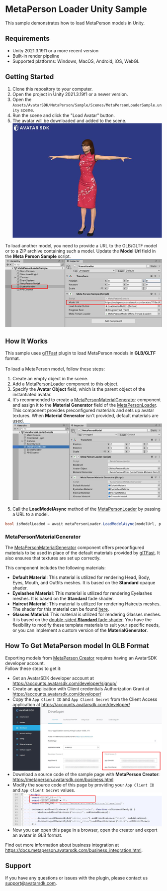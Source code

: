 # MetaPerson Loader Unity Sample
This sample demonstrates how to load MetaPerson models in Unity.

## Requirements
 * Unity 2021.3.19f1 or a more recent version
 * Built-in render pipeline
 * Supported platforms: Windows, MacOS, Android, iOS, WebGL
 
## Getting Started
1. Clone this repository to your computer.
2. Open the project in Unity 2021.3.19f1 or a newer version.
3. Open the `Assets/AvatarSDK/MetaPerson/Sample/Scenes/MetaPersonLoaderSample.unity` scene.
4. Run the scene and click the "Load Avatar" button.
5. The avatar will be downloaded and added to the scene.
![MetaPerson model](./Documentation/Images/metaperson_model.JPG "MetaPerson Model")

To load another model, you need to provide a URL to the GLB/GLTF model or to a ZIP archive containing such a model. Update the **Model Url** field in the **Meta Person Sample** script.
![Change model URL](./Documentation/Images/change_model_url.JPG "Change Model URL")

## How It Works
This sample uses [glTFast](https://github.com/atteneder/glTFast) plugin to load MetaPerson models in **GLB/GLTF** format.<br/>
<br/>
To load a MetaPerson model, follow these steps:
1. Create an empty object in the scene.
2. Add a [MetaPersonLoader](./Assets/AvatarSDK/MetaPerson/Loader/Scripts/MetaPersonLoader.cs) component to this object.
3. Specify the **Avatar Object** field, which is the parent object of the instantiated avatar.
4. It's recommended to create a [MetaPersonMaterialGenerator](./Assets/AvatarSDK/MetaPerson/Loader/Scripts/MetaPersonMaterialGenerator.cs) component and assign it to the **Material Generator** field of the [MetaPersonLoader](./Assets/AvatarSDK/MetaPerson/Loader/Scripts/MetaPersonLoader.cs).
This component provides preconfigured materials and sets up avatar textures. When **Material Generator** isn't provided, default materials are used.
![MetaPerson Loader](./Documentation/Images/meta_person_loader.JPG "MetaPerson Loader").
5. Call the **LoadModelAsync** method of the [MetaPersonLoader](./Assets/AvatarSDK/MetaPerson/Loader/Scripts/MetaPersonLoader.cs) by passing a URL to a model.
 ```c#
bool isModelLoaded = await metaPersonLoader.LoadModelAsync(modelUrl, p => Debug.LogFormat("Downloading avatar: {0}%", (int)(p * 100)));
```

### MetaPersonMaterialGenerator
The [MetaPersonMaterialGenerator](./Assets/AvatarSDK/MetaPerson/Loader/Scripts/MetaPersonMaterialGenerator.cs) component offers preconfigured materials to be used in place of the default materials provided by [glTFast](https://github.com/atteneder/glTFast). It also ensures that textures are set up correctly.<br/>

This component includes the following materials:
 * **Default Material**: This material is utilized for rendering Head, Body, Eyes, Mouth, and Outfits meshes. It is based on the **Standard** opaque shader.
 * **Eyelashes Material**: This material is utilized for rendering Eyelashes meshes. It is based on the **Standard** fade shader.
 * **Haircut Material**: This material is utilized for rendering Haircuts meshes. The shader for this material can be found [here](./Assets/AvatarSDK/MetaPerson/Loader/Shaders/haircuts/avatar_sdk_haircut_standard.shader).
 * **Glasses Material**: This material is utilized for rendering Glasses meshes. It is based on the [double-sided **Standard** fade shader](./Assets/AvatarSDK/MetaPerson/Loader/Shaders/avatar_sdk_standard_double_sided.shader).
You have the flexibility to modify these template materials to suit your specific needs, or you can implement a custom version of the **MaterialGenerator**.

## How To Get MetaPerson model In GLB Format
Exporting models from [MetaPerson Creator](https://metaperson.avatarsdk.com/) requires having an AvatarSDK developer account.<br/>
Follow these steps to get it:
* Get an AvatarSDK developer account at https://accounts.avatarsdk.com/developer/signup/
* Create an application with Client credentials Authorization Grant at https://accounts.avatarsdk.com/developer/
* Copy the `App Client ID` and `App Client Secret` from the Client Access application at https://accounts.avatarsdk.com/developer/
![App Client Credentials](./Documentation/Images/credentials.JPG "App Client Credentials") 
* Download a source code of the sample page with **MetaPerson Creator**: https://metaperson.avatarsdk.com/business.html
* Modify the source code of this page by providing your `App Client ID` and `App Client Secret` values.
![Business Integration](./Documentation/Images/business_integration_credentials.JPG "Business Integration")
* Now you can open this page in a browser, open the creator and export an avatar in GLB format.

Find out more information about business integration at https://docs.metaperson.avatarsdk.com/business_integration.html. 

## Support
If you have any questions or issues with the plugin, please contact us <support@avatarsdk.com>.